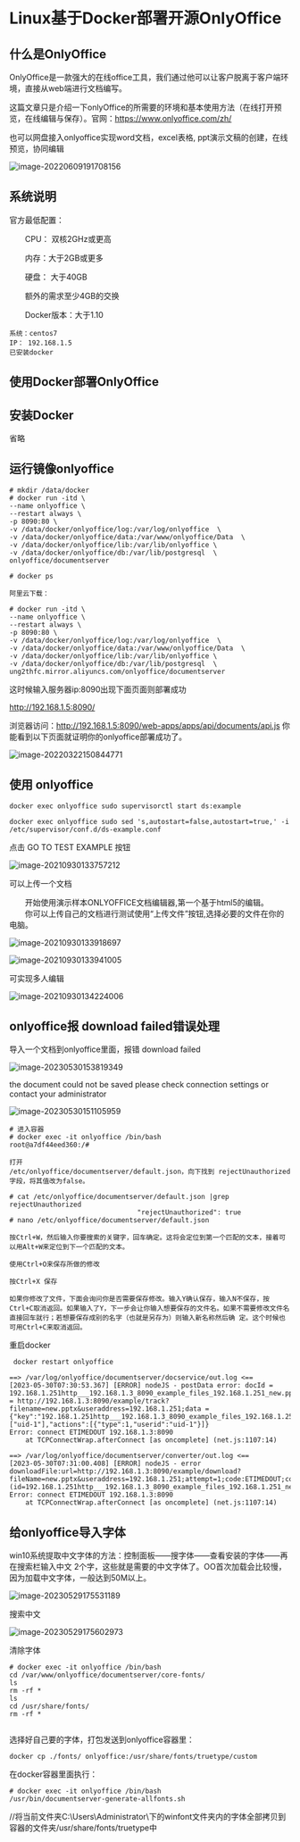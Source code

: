# Linux基于Docker部署开源OnlyOffice

## 什么是OnlyOffice

OnlyOffice是一款强大的在线office工具，我们通过他可以让客户脱离于客户端环境，直接从web端进行文档编写。

这篇文章只是介绍一下onlyOffice的所需要的环境和基本使用方法（在线打开预览，在线编辑与保存）。官网：https://www.onlyoffice.com/zh/

也可以网盘接入onlyoffice实现word文档，excel表格, ppt演示文稿的创建，在线预览，协同编辑

![image-20220609191708156](https://imgoss.xgss.net/picgo/image-20220609191708156.png?aliyun)

## 系统说明

官方最低配置：

　　CPU： 双核2GHz或更高

　　内存：大于2GB或更多

　　硬盘： 大于40GB

　　额外的需求至少4GB的交换

　　Docker版本：大于1.10

```
系统：centos7
IP： 192.168.1.5
已安装docker
```



## 使用Docker部署OnlyOffice

## 安装Docker

省略

## 运行镜像onlyoffice

```
# mkdir /data/docker
# docker run -itd \
--name onlyoffice \
--restart always \
-p 8090:80 \
-v /data/docker/onlyoffice/log:/var/log/onlyoffice  \
-v /data/docker/onlyoffice/data:/var/www/onlyoffice/Data  \
-v /data/docker/onlyoffice/lib:/var/lib/onlyoffice \
-v /data/docker/onlyoffice/db:/var/lib/postgresql  \
onlyoffice/documentserver

# docker ps

阿里云下载：

# docker run -itd \
--name onlyoffice \
--restart always \
-p 8090:80 \
-v /data/docker/onlyoffice/log:/var/log/onlyoffice  \
-v /data/docker/onlyoffice/data:/var/www/onlyoffice/Data  \
-v /data/docker/onlyoffice/lib:/var/lib/onlyoffice \
-v /data/docker/onlyoffice/db:/var/lib/postgresql  \
ung2thfc.mirror.aliyuncs.com/onlyoffice/documentserver
```



这时候输入服务器ip:8090出现下面页面则部署成功

http://192.168.1.5:8090/

浏览器访问：http://192.168.1.5:8090/web-apps/apps/api/documents/api.js 你能看到以下页面就证明你的onlyoffice部署成功了。

![image-20220322150844771](https://imgoss.xgss.net/picgo/image-20220322150844771.png?aliyun)

## 使用 onlyoffice

```
docker exec onlyoffice sudo supervisorctl start ds:example

docker exec onlyoffice sudo sed 's,autostart=false,autostart=true,' -i /etc/supervisor/conf.d/ds-example.conf
```

  

点击 GO TO TEST EXAMPLE 按钮

![image-20210930133757212](http://imgoss.xgss.net/picgo/image-20210930133757212.png?aliyunoss)

可以上传一个文档

　　开始使用演示样本ONLYOFFICE文档编辑器,第一个基于html5的编辑。
　　你可以上传自己的文档进行测试使用“上传文件”按钮,选择必要的文件在你的电脑。

![image-20210930133918697](http://imgoss.xgss.net/picgo/image-20210930133918697.png?aliyunoss)

![image-20210930133941005](http://imgoss.xgss.net/picgo/image-20210930133941005.png?aliyunoss)

可实现多人编辑

![image-20210930134224006](http://imgoss.xgss.net/picgo/image-20210930134224006.png?aliyunoss)



##  onlyoffice报 download failed错误处理

导入一个文档到onlyoffice里面，报错 download failed

![image-20230530153819349](https://imgoss.xgss.net/picgo/image-20230530153819349.png?aliyun)

the document could not be saved please check connection settings or contact your administrator

![image-20230530151105959](https://imgoss.xgss.net/picgo/image-20230530151105959.png?aliyun)



```
# 进入容器
# docker exec -it onlyoffice /bin/bash
root@a7df44eed360:/# 

打开
/etc/onlyoffice/documentserver/default.json，向下找到 rejectUnauthorized 字段，将其值改为false。

# cat /etc/onlyoffice/documentserver/default.json |grep rejectUnauthorized
                                "rejectUnauthorized": true
# nano /etc/onlyoffice/documentserver/default.json

按Ctrl+W，然后输入你要搜索的关键字，回车确定。这将会定位到第一个匹配的文本，接着可以用Alt+W来定位到下一个匹配的文本。

使用Ctrl+O来保存所做的修改

按Ctrl+X 保存

如果你修改了文件，下面会询问你是否需要保存修改。输入Y确认保存，输入N不保存，按Ctrl+C取消返回。如果输入了Y，下一步会让你输入想要保存的文件名。如果不需要修改文件名直接回车就行；若想要保存成别的名字（也就是另存为）则输入新名称然后确 定。这个时候也可用Ctrl+C来取消返回。
```



重启docker

```
 docker restart onlyoffice
```



```
==> /var/log/onlyoffice/documentserver/docservice/out.log <==
[2023-05-30T07:30:53.367] [ERROR] nodeJS - postData error: docId = 192.168.1.251http___192.168.1.3_8090_example_files_192.168.1.251_new.pptx1685431845598;url = http://192.168.1.3:8090/example/track?filename=new.pptx&useraddress=192.168.1.251;data = {"key":"192.168.1.251http___192.168.1.3_8090_example_files_192.168.1.251_new.pptx1685431845598","status":1,"users":["uid-1"],"actions":[{"type":1,"userid":"uid-1"}]}
Error: connect ETIMEDOUT 192.168.1.3:8090
    at TCPConnectWrap.afterConnect [as oncomplete] (net.js:1107:14)

==> /var/log/onlyoffice/documentserver/converter/out.log <==
[2023-05-30T07:31:00.408] [ERROR] nodeJS - error downloadFile:url=http://192.168.1.3:8090/example/download?fileName=new.pptx&useraddress=192.168.1.251;attempt=1;code:ETIMEDOUT;connect:null;(id=192.168.1.251http___192.168.1.3_8090_example_files_192.168.1.251_new.pptx1685431845598)
Error: connect ETIMEDOUT 192.168.1.3:8090
    at TCPConnectWrap.afterConnect [as oncomplete] (net.js:1107:14)

```









## 给onlyoffice导入字体

win10系统提取中文字体的方法：控制面板——搜字体——查看安装的字体——再在搜索栏输入中文 2个字，这些就是需要的中文字体了。OO首次加载会比较慢，因为加载中文字体，一般达到50M以上。

![image-20230529175531189](https://imgoss.xgss.net/picgo/image-20230529175531189.png?aliyun)

搜索中文

![image-20230529175602973](https://imgoss.xgss.net/picgo/image-20230529175602973.png?aliyun)



清除字体

```
# docker exec -it onlyoffice /bin/bash
cd /var/www/onlyoffice/documentserver/core-fonts/
ls
rm -rf *
ls
cd /usr/share/fonts/
rm -rf *


```

选择好自己要的字体，打包发送到onlyoffice容器里：

```
docker cp ./fonts/ onlyoffice:/usr/share/fonts/truetype/custom
```



在docker容器里面执行：

```
# docker exec -it onlyoffice /bin/bash
/usr/bin/documentserver-generate-allfonts.sh
```





//将当前文件夹C:\Users\Administrator\下的winfont文件夹内的字体全部拷贝到容器的文件夹/usr/share/fonts/truetype中





